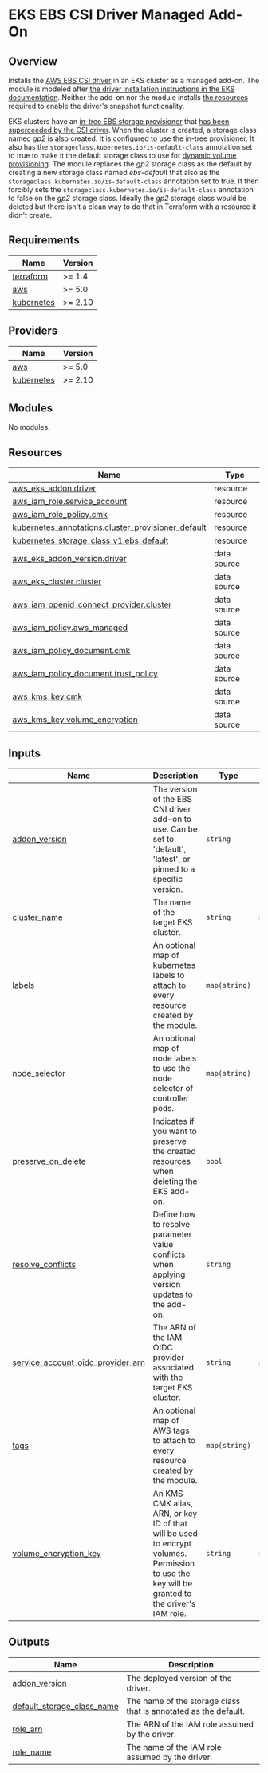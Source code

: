 # EKS EBS CSI Driver Managed Add-On

## Overview

Installs the [AWS EBS CSI driver](https://github.com/kubernetes-sigs/aws-ebs-csi-driver) in an EKS cluster as a managed add-on.  The module is modeled after [the driver installation instructions in the EKS documentation](https://docs.aws.amazon.com/eks/latest/userguide/ebs-csi.html).  Neither the add-on nor the module installs [the resources](https://github.com/kubernetes-csi/external-snapshotter) required to enable the driver's snapshot functionality.

EKS clusters have an [in-tree EBS storage provisioner](https://kubernetes.io/docs/concepts/storage/volumes/#awselasticblockstore) that [has been superceeded by the CSI driver](https://docs.aws.amazon.com/eks/latest/userguide/storage-classes.html).  When the cluster is created, a storage class named _gp2_ is also created.  It is configured to use the in-tree provisioner.  It also has the `storageclass.kubernetes.io/is-default-class` annotation set to true to make it the default storage class to use for [dynamic volume provisioning](https://kubernetes.io/docs/concepts/storage/dynamic-provisioning/).  The module replaces the _gp2_ storage class as the default by creating a new storage class named _ebs-default_ that also as the `storageclass.kubernetes.io/is-default-class` annotation set to true.  It then forcibly sets the `storageclass.kubernetes.io/is-default-class` annotation to false on the _gp2_ storage class.  Ideally the _gp2_ storage class would be deleted but there isn't a clean way to do that in Terraform with a resource it didn't create.

<!-- BEGIN_TF_DOCS -->
## Requirements

| Name | Version |
|------|---------|
| <a name="requirement_terraform"></a> [terraform](#requirement\_terraform) | >= 1.4 |
| <a name="requirement_aws"></a> [aws](#requirement\_aws) | >= 5.0 |
| <a name="requirement_kubernetes"></a> [kubernetes](#requirement\_kubernetes) | >= 2.10 |

## Providers

| Name | Version |
|------|---------|
| <a name="provider_aws"></a> [aws](#provider\_aws) | >= 5.0 |
| <a name="provider_kubernetes"></a> [kubernetes](#provider\_kubernetes) | >= 2.10 |

## Modules

No modules.

## Resources

| Name | Type |
|------|------|
| [aws_eks_addon.driver](https://registry.terraform.io/providers/hashicorp/aws/latest/docs/resources/eks_addon) | resource |
| [aws_iam_role.service_account](https://registry.terraform.io/providers/hashicorp/aws/latest/docs/resources/iam_role) | resource |
| [aws_iam_role_policy.cmk](https://registry.terraform.io/providers/hashicorp/aws/latest/docs/resources/iam_role_policy) | resource |
| [kubernetes_annotations.cluster_provisioner_default](https://registry.terraform.io/providers/hashicorp/kubernetes/latest/docs/resources/annotations) | resource |
| [kubernetes_storage_class_v1.ebs_default](https://registry.terraform.io/providers/hashicorp/kubernetes/latest/docs/resources/storage_class_v1) | resource |
| [aws_eks_addon_version.driver](https://registry.terraform.io/providers/hashicorp/aws/latest/docs/data-sources/eks_addon_version) | data source |
| [aws_eks_cluster.cluster](https://registry.terraform.io/providers/hashicorp/aws/latest/docs/data-sources/eks_cluster) | data source |
| [aws_iam_openid_connect_provider.cluster](https://registry.terraform.io/providers/hashicorp/aws/latest/docs/data-sources/iam_openid_connect_provider) | data source |
| [aws_iam_policy.aws_managed](https://registry.terraform.io/providers/hashicorp/aws/latest/docs/data-sources/iam_policy) | data source |
| [aws_iam_policy_document.cmk](https://registry.terraform.io/providers/hashicorp/aws/latest/docs/data-sources/iam_policy_document) | data source |
| [aws_iam_policy_document.trust_policy](https://registry.terraform.io/providers/hashicorp/aws/latest/docs/data-sources/iam_policy_document) | data source |
| [aws_kms_key.cmk](https://registry.terraform.io/providers/hashicorp/aws/latest/docs/data-sources/kms_key) | data source |
| [aws_kms_key.volume_encryption](https://registry.terraform.io/providers/hashicorp/aws/latest/docs/data-sources/kms_key) | data source |

## Inputs

| Name | Description | Type | Default | Required |
|------|-------------|------|---------|:--------:|
| <a name="input_addon_version"></a> [addon\_version](#input\_addon\_version) | The version of the EBS CNI driver add-on to use.  Can be set to 'default', 'latest', or pinned to a specific version. | `string` | `"default"` | no |
| <a name="input_cluster_name"></a> [cluster\_name](#input\_cluster\_name) | The name of the target EKS cluster. | `string` | n/a | yes |
| <a name="input_labels"></a> [labels](#input\_labels) | An optional map of kubernetes labels to attach to every resource created by the module. | `map(string)` | `{}` | no |
| <a name="input_node_selector"></a> [node\_selector](#input\_node\_selector) | An optional map of node labels to use the node selector of controller pods. | `map(string)` | `{}` | no |
| <a name="input_preserve_on_delete"></a> [preserve\_on\_delete](#input\_preserve\_on\_delete) | Indicates if you want to preserve the created resources when deleting the EKS add-on. | `bool` | `false` | no |
| <a name="input_resolve_conflicts"></a> [resolve\_conflicts](#input\_resolve\_conflicts) | Define how to resolve parameter value conflicts when applying version updates to the add-on. | `string` | `"OVERWRITE"` | no |
| <a name="input_service_account_oidc_provider_arn"></a> [service\_account\_oidc\_provider\_arn](#input\_service\_account\_oidc\_provider\_arn) | The ARN of the IAM OIDC provider associated with the target EKS cluster. | `string` | n/a | yes |
| <a name="input_tags"></a> [tags](#input\_tags) | An optional map of AWS tags to attach to every resource created by the module. | `map(string)` | `{}` | no |
| <a name="input_volume_encryption_key"></a> [volume\_encryption\_key](#input\_volume\_encryption\_key) | An KMS CMK alias, ARN, or  key ID of that will be used to encrypt volumes.  Permission to use the key will be granted to the driver's IAM role. | `string` | `null` | no |

## Outputs

| Name | Description |
|------|-------------|
| <a name="output_addon_version"></a> [addon\_version](#output\_addon\_version) | The deployed version of the driver. |
| <a name="output_default_storage_class_name"></a> [default\_storage\_class\_name](#output\_default\_storage\_class\_name) | The name of the storage class that is annotated as the default. |
| <a name="output_role_arn"></a> [role\_arn](#output\_role\_arn) | The ARN of the IAM role assumed by the driver. |
| <a name="output_role_name"></a> [role\_name](#output\_role\_name) | The name of the IAM role assumed by the driver. |
<!-- END_TF_DOCS -->